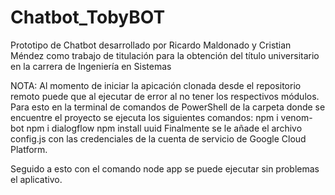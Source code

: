 # Chatbot_TobyBOT
Prototipo de Chatbot desarrollado por Ricardo Maldonado y Cristian Méndez como trabajo de titulación para la obtención del título universitario en la carrera de Ingeniería en Sistemas

NOTA:
Al momento de iniciar la apicación clonada desde el repositorio remoto puede que al ejecutar de error al no tener los respectivos módulos. Para esto en la terminal de comandos de PowerShell de la carpeta donde se encuentre el proyecto se ejecuta los siguientes comandos:
    npm i venom-bot
    npm i dialogflow
    npm install uuid
Finalmente se le añade el archivo config.js con las credenciales de la cuenta de servicio de Google Cloud Platform.

Seguido a esto con el comando node app se puede ejecutar sin problemas el aplicativo.
